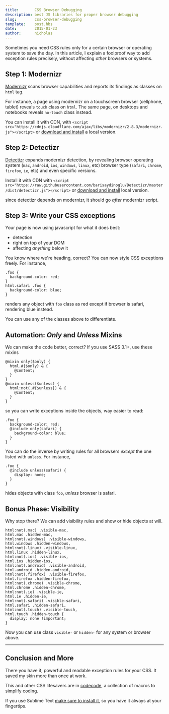 ```yaml
---
title:       CSS Browser Debugging
description: best JS libraries for proper browser debugging
slug:        css-browser-debugging
template:    post.hbs
date:        2015-01-23
author:      nicholas
---
```

Sometimes you need CSS rules only for a certain browser or operating system to save the day. In this article, I explain a foolproof way to add exception rules precisely, without affecting _other_ browsers or systems.

## Step 1: Modernizr

[Modernizr](http://modernizr.com) scans browser capabilities and reports its findings as classes on `html` tag.

For instance, a page using modernizr on a touchscreen browser (cellphone, tablet) reveals `touch` class on `html`. The same page, on desktops and notebooks reveals `no-touch` class instead.

You can install it with CDN, with `<script src="https://cdnjs.cloudflare.com/ajax/libs/modernizr/2.8.3/modernizr.js"></script>` or [download and install](http://modernizr.com) a local version.

## Step 2: Detectizr

[Detectizr](https://github.com/barisaydinoglu/Detectizr) expands modernizr detection, by revealing browser operating system (`mac`, `android`, `ios`, `windows`, `linux`, etc) browser type (`safari`, `chrome`, `firefox`, `ie`, etc) and even specific versions.

Install it with CDN with `<script src="https://raw.githubusercontent.com/barisaydinoglu/Detectizr/master/dist/detectizr.js"></script>` or [download and install](https://github.com/barisaydinoglu/Detectizr) local version.

since detectizr depends on modernizr, it should go _after_ modernizr script.

## Step 3: Write your CSS exceptions

Your page is now using javascript for what it does best:

- detection
- right on top of your DOM
- affecting _anything_ below it

You know where we're heading, correct? You can now style CSS exceptions freely. For instance,

```
.foo {
  background-color: red;
}
html.safari .foo {
  background-color: blue;
}
```

renders any object with `foo` class as red except if browser is safari, rendering blue instead.

You can use any of the classes above to differentiate.

## Automation: _Only_ and _Unless_ Mixins

We can make the code better, correct? If you use SASS 3.1+, use these mixins

```
@mixin only($only) {
  html.#{$only} & {
    @content;
  }
}
@mixin unless($unless) {
  html:not(.#{$unless}) & {
    @content;
  }
}
```

so you can write exceptions inside the objects, way easier to read:

```
.foo {
  background-color: red;
  @include only(safari) {
    background-color: blue;
  }
}
```

You can do the inverse by writing rules for all browsers _except_ the one listed with `unless`. For instance,

```
.foo {
  @include unless(safari) {
    display: none;
  }
}
```

hides objects with class `foo`, _unless_ browser is safari.

## Bonus Phase: Visibility

Why stop there? We can add visibility rules and show or hide objects at will.

```
html:not(.mac) .visible-mac,
html.mac .hidden-mac,
html:not(.windows) .visible-windows,
html.windows .hidden-windows,
html:not(.linux) .visible-linux,
html.linux .hidden-linux,
html:not(.ios) .visible-ios,
html.ios .hidden-ios,
html:not(.android) .visible-android,
html.android .hidden-android,
html:not(.firefox) .visible-firefox,
html.firefox .hidden-firefox,
html:not(.chrome) .visible-chrome,
html.chrome .hidden-chrome,
html:not(.ie) .visible-ie,
html.ie .hidden-ie,
html:not(.safari) .visible-safari,
html.safari .hidden-safari,
html:not(.touch) .visible-touch,
html.touch .hidden-touch {
  display: none !important;
}
```

Now you can use class `visible-` or `hidden-` for any system or browser above.

* * *

## Conclusion and More

There you have it, powerful and readable exception rules for your CSS. It saved my skin more than once at work.

This and other CSS lifesavers are in [codecode](http://nonlinear.nyc/codecode), a collection of macros to simplify coding.

If you use Sublime Text [make sure to install it](http://nonlinear.nyc/codecode), so you have it always at your fingertips.